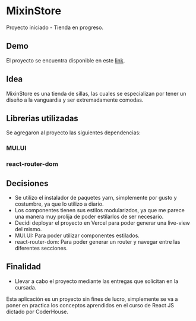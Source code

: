 # MixinStore

Proyecto iniciado - Tienda en progreso.

## Demo

El proyecto se encuentra disponible en este [link](https://mixin-store.vercel.app/).

## Idea

MixinStore es una tienda de sillas, las cuales se especializan por tener un diseño a la vanguardia y ser extremadamente comodas.

## Librerias utilizadas

Se agregaron al proyecto las siguientes dependencias:

### MUI.UI
### react-router-dom

## Decisiones

- Se utilizo el instalador de paquetes yarn, simplemente por gusto y costumbre, ya que lo utilizo a diario.
- Los componentes tienen sus estilos modularizdos, ya que me parece una manera muy prolija de poder estilarlos de ser necesario.
- Decidi deployar el proyecto en Vercel para poder generar una live-view del mismo.
- MUI.UI: Para poder utilizar componentes estilados.
- react-router-dom: Para poder generar un router y navegar entre las diferentes secciones.

## Finalidad

- Llevar a cabo el proyecto mediante las entregas que solicitan en la cursada. 

Esta aplicación es un proyecto sin fines de lucro, simplemente se va a poner en practica los conceptos aprendidos en el curso de React JS dictado por CoderHouse.
